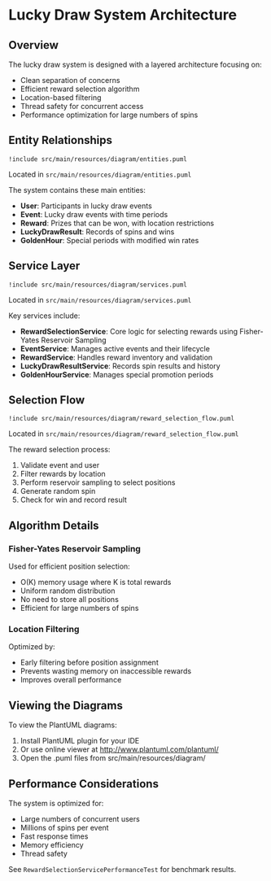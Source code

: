 # Lucky Draw System Architecture

## Overview
The lucky draw system is designed with a layered architecture focusing on:
- Clean separation of concerns
- Efficient reward selection algorithm
- Location-based filtering
- Thread safety for concurrent access
- Performance optimization for large numbers of spins

## Entity Relationships
```plantuml
!include src/main/resources/diagram/entities.puml
```
Located in `src/main/resources/diagram/entities.puml`

The system contains these main entities:
- **User**: Participants in lucky draw events
- **Event**: Lucky draw events with time periods
- **Reward**: Prizes that can be won, with location restrictions
- **LuckyDrawResult**: Records of spins and wins
- **GoldenHour**: Special periods with modified win rates

## Service Layer
```plantuml
!include src/main/resources/diagram/services.puml
```
Located in `src/main/resources/diagram/services.puml`

Key services include:
- **RewardSelectionService**: Core logic for selecting rewards using Fisher-Yates Reservoir Sampling
- **EventService**: Manages active events and their lifecycle
- **RewardService**: Handles reward inventory and validation
- **LuckyDrawResultService**: Records spin results and history
- **GoldenHourService**: Manages special promotion periods

## Selection Flow
```plantuml
!include src/main/resources/diagram/reward_selection_flow.puml
```
Located in `src/main/resources/diagram/reward_selection_flow.puml`

The reward selection process:
1. Validate event and user
2. Filter rewards by location
3. Perform reservoir sampling to select positions
4. Generate random spin
5. Check for win and record result

## Algorithm Details

### Fisher-Yates Reservoir Sampling
Used for efficient position selection:
- O(K) memory usage where K is total rewards
- Uniform random distribution
- No need to store all positions
- Efficient for large numbers of spins

### Location Filtering
Optimized by:
- Early filtering before position assignment
- Prevents wasting memory on inaccessible rewards
- Improves overall performance

## Viewing the Diagrams

To view the PlantUML diagrams:
1. Install PlantUML plugin for your IDE
2. Or use online viewer at http://www.plantuml.com/plantuml/
3. Open the .puml files from src/main/resources/diagram/

## Performance Considerations

The system is optimized for:
- Large numbers of concurrent users
- Millions of spins per event
- Fast response times
- Memory efficiency
- Thread safety

See `RewardSelectionServicePerformanceTest` for benchmark results.